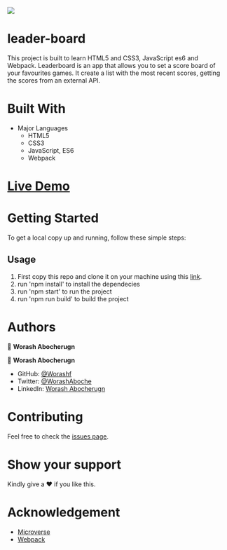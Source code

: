 
![](https://img.shields.io/badge/Microverse-blueviolet)

# leader-board
This project is built to learn  HTML5 and CSS3, JavaScript es6 and Webpack. Leaderboard is an app that allows you to set a score board of your favourites games. It create a list with the most recent scores, getting the scores from an external API.

# Built With

- Major Languages
  - HTML5
  - CSS3
  - JavaScript, ES6
  - Webpack
# [Live Demo](https://worashf.github.io/leader-board/)
# Getting Started

To get a local copy up and running, follow these simple steps:

## Usage

1. First copy this repo and clone it on your machine using this [link](git@github.com:worashf/leander-board.git).
2. run 'npm install' to install the dependecies
3. run 'npm start' to run the project
4. run 'npm run build' to build the project

# Authors

:adult: **Worash Abocherugn**

👤 **Worash Abocherugn**

- GitHub: [@Worashf](https://github.com/worashf)
- Twitter: [@WorashAboche](https://twitter.com/WorashAboche)
- LinkedIn: [Worash Abocherugn](https://www.linkedin.com/in/worash-abocherugn-a02219154/)

# Contributing
Feel free to check the [issues page](https://github.com/worashf/leader-board/issues).


# Show your support

Kindly give a :hearts: if you like this.

# Acknowledgement

- [Microverse](https://www.microverse.org/)
- [Webpack](https://webpack.js.org/)
